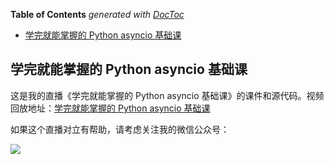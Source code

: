<!-- START doctoc generated TOC please keep comment here to allow auto update -->
<!-- DON'T EDIT THIS SECTION, INSTEAD RE-RUN doctoc TO UPDATE -->
**Table of Contents**  *generated with [DocToc](https://github.com/thlorenz/doctoc)*

- [学完就能掌握的 Python asyncio 基础课](#%E5%AD%A6%E5%AE%8C%E5%B0%B1%E8%83%BD%E6%8E%8C%E6%8F%A1%E7%9A%84-python-asyncio-%E5%9F%BA%E7%A1%80%E8%AF%BE)

<!-- END doctoc generated TOC please keep comment here to allow auto update -->

## 学完就能掌握的 Python asyncio 基础课

这是我的直播《学完就能掌握的 Python asyncio 基础课》的课件和源代码。视频回放地址：[学完就能掌握的 Python asyncio 基础课](https://www.bilibili.com/video/BV1Xq4y1D7Fs)

如果这个直播对立有帮助，请考虑关注我的微信公众号：

![](https://kingname-1257411235.cos.ap-chengdu.myqcloud.com/640.gif)
